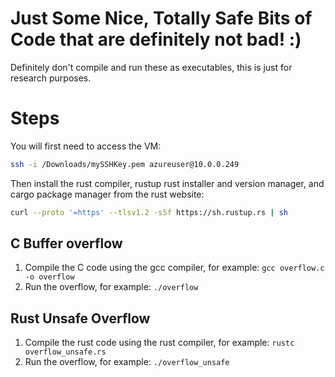 # Just Some Nice, Totally Safe Bits of Code that are definitely not bad! :)
Definitely don't compile and run these as executables, this is just for research purposes.



# Steps

You will first need to access the VM:

```sh
ssh -i /Downloads/mySSHKey.pem azureuser@10.0.0.249
```

Then install the rust compiler, rustup rust installer and version manager, and cargo package manager from the rust website:

```sh
curl --proto '=https' --tlsv1.2 -sSf https://sh.rustup.rs | sh
```

## C Buffer overflow

1. Compile the C code using the gcc compiler, for example: `gcc overflow.c -o overflow`
2. Run the overflow, for example: `./overflow`

## Rust Unsafe Overflow

1. Compile the rust code using the rust compiler, for example: `rustc overflow_unsafe.rs`
2. Run the overflow, for example: `./overflow_unsafe`
